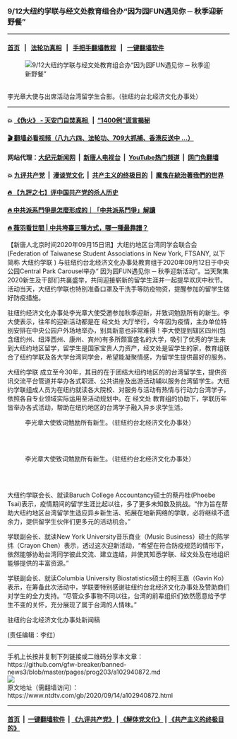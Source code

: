 ### 9/12大纽约学联与经文处教育组合办“因为园FUN遇见你 ─ 秋季迎新野餐”
------------------------

#### [首页](https://github.com/gfw-breaker/banned-news3/blob/master/README.md) &nbsp;&nbsp;|&nbsp;&nbsp; [法轮功真相](https://github.com/begood0513/basic/blob/master/README.md)  &nbsp;&nbsp;|&nbsp;&nbsp; [手把手翻墙教程](https://github.com/gfw-breaker/guides/wiki)  &nbsp;&nbsp;|&nbsp;&nbsp; [一键翻墙软件](https://github.com/gfw-breaker/nogfw/blob/master/README.md)  



<div><div class="featured_image">
 <figure>
  <img alt="9/12大纽约学联与经文处教育组合办“因为园FUN遇见你 ─ 秋季迎新野餐”" src="https://i.ntdtv.com/assets/uploads/2020/09/0ef8e39b83f3c65394ce429aa9dd9906-800x450.jpeg"/>
 </figure><br/>
 <span class="caption">
  李光章大使与出席活动台湾留学生合影。（驻纽约台北经济文化办事处）
 </span>
</div>
</div><hr/>

#### 💥 [《伪火》 - 天安门自焚真相 ](http://158.247.203.241:10000/videos/blog/weihuo.html)&nbsp; |&nbsp; [“1400例”谎言揭秘  ](http://158.247.203.241:10000/videos/blog/jiexi1400.html)

#### [ 🎬  翻墙必看视频（八九六四、法轮功、709大抓捕、香港反送中 ...）](https://github.com/gfw-breaker/links/blob/master/banned.md)

#### 网站代理：[大纪元新闻网](http://158.247.203.241:10080/gb/) &nbsp;|&nbsp; [新唐人电视台](http://158.247.203.241:8808/gb/)  &nbsp;|&nbsp; [YouTube热门频道](http://158.247.203.241/youtube.html) &nbsp;|&nbsp; [网门免翻墙](http://158.247.203.241:11000/show.aspx?name=ogHome)

#### 💥 [九评共产党](http://158.247.203.241:10000/videos/res/jiuping/)&nbsp; |&nbsp; [漫谈党文化](http://158.247.203.241:10000/videos/res/mtdwh/)&nbsp; |&nbsp; [共产主义的终极目的](http://158.247.203.241:10000/videos/res/zjmd/)&nbsp; |&nbsp; [魔鬼在統治著我們的世界](http://158.247.203.241:10000/videos/res/TheSpecter/)  

#### [ 🔥  【九評之七】评中国共产党的杀人历史](http://158.247.203.241:10000/videos/news/../res/jiuping/index.html)

#### [ 🔥  中共派系鬥爭是怎麼形成的｜「中共派系鬥爭」解讀](http://158.247.203.241:10000/videos/news/don02.html)

#### [ 🔥  薇羽看世間 | 中共垮臺三種方式，哪一種最靠譜？](http://158.247.203.241:10000/videos/news/weiyu01.html)

<div><div class="post_content" itemprop="articleBody">
 <p>
  【新唐人北京时间2020年09月15日讯】大纽约地区台湾同学会联合会 (Federation of Taiwanese Student Associations in New York, FTSANY, 以下简称
  <ok href="https://www.ntdtv.com/gb/大纽约学联.htm">
   大纽约学联
  </ok>
  ) 与驻纽约台北经济文化办事处教育组于2020年09月12日于中央公园Central Park Carousel举办“
  <ok href="https://www.ntdtv.com/gb/因为园fun遇见你.htm">
   因为园FUN遇见你
  </ok>
  ─ 秋季迎新活动”。当天聚集2020新生及干部们共襄盛举，共同迎接崭新的留学生涯并一起提早欢庆中秋节。活动当天，大纽约学联也特别准备口罩及干洗手等防疫物资，提醒参加的留学生做好防疫措施。
 </p>
 <p>
  驻纽约经济文化办事处李光章大使受邀参加秋季迎新，并致词勉励所有的新生。李大使表示，往年的迎新活动都是在
  <ok href="https://www.ntdtv.com/gb/经文处.htm">
   经文处
  </ok>
  大厅举行，今年因为疫情，主办单位特别安排在中央公园户外场地举办，别具新意也非常难得！李大使提到辖区四州(包含纽约州、纽泽西州、康州、宾州)有多所颇富盛名的大学，吸引了优秀的学生来到大纽约地区留学，留学生是国家宝贵人力资产，经文处是留学生的家，教育组联合了纽约学联及各大学台湾同学会，希望能凝聚情感，为留学生提供最好的服务。
 </p>
 <p>
  <ok href="https://www.ntdtv.com/gb/大纽约学联.htm">
   大纽约学联
  </ok>
  成立至今30年，其目的在于团结大纽约地区的的台湾留学生，提供资讯交流平台管道并举办各式职涯、公共讲座及出游活动辅以服务台湾留学生。大纽约学联组成人员为在纽约就读各大院校、对服务与活动有热情与行动力台湾学子，依照各自专业领域实际运用至活动规划中。在
  <ok href="https://www.ntdtv.com/gb/经文处.htm">
   经文处
  </ok>
  教育组的协助下，学联历年皆举办各式活动，帮助在纽约地区的台湾学子融入异乡求学生活。
 </p>
 <figure class="wp-caption alignnone" id="attachment_102940874" style="width: 1200px">
  <img alt="" class="size-full wp-image-102940874" src="https://i.ntdtv.com/assets/uploads/2020/09/ef5f6f2216c6c60449327ed3c2b3aafd.jpg">
   <br/><figcaption class="wp-caption-text">
    李光章大使致词勉励所有新生。（驻纽约台北经济文化办事处）
   </figcaption><br/>
  </img>
 </figure><br/>
 <figure class="wp-caption alignnone" id="attachment_102940876" style="width: 1200px">
  <img alt="" class="size-full wp-image-102940876" src="https://i.ntdtv.com/assets/uploads/2020/09/72ae472e1af2b60f0b210d75cb7543a2.jpg">
   <br/><figcaption class="wp-caption-text">
    李光章大使致词勉励所有新生。（驻纽约台北经济文化办事处）
   </figcaption><br/>
  </img>
 </figure><br/>
 <p>
  大纽约学联会长、就读Baruch College Accountancy硕士的蔡丹桂(Phoebe Tsai)表示，疫情期间的留学生涯比起以往，多了更多未知数及挑战。“作为旨在帮助大纽约地区台湾留学生适应异乡新生活、拓展在地新网络的学联，必将继续不遗余力，提供留学生伙伴们更多元的活动机会。”
 </p>
 <p>
  学联副会长、就读New York University音乐商业（Music Business）硕士的陈学纬（Crayon Chen）表示，透过这次迎新活动，“希望在符合防疫规范的情形下，依然能够协助台湾同学彼此交流、建立连结，并使其知悉学联、经文处及在地组织能够提供的丰富资源。”
 </p>
 <p>
  学联副会长、就读Columbia University Biostatistics硕士的柯王嘉（Gavin Ko）表示，在筹备此次活动中，学联要特别感谢驻纽约台北经济文化办事处及赞助商们对学生的全力支持。“尽管众多事物不同以往，台湾的前辈组织们依然愿意给予学生不变的关怀，充分展现了属于台湾的人情味。”
 </p>
 <p>
  驻纽约台北经济文化办事处新闻稿
 </p>
 <p>
  (责任编辑：李红）
 </p>
 <div class="single_ad">
 </div>
</div>
</div>
<hr/>
手机上长按并复制下列链接或二维码分享本文章：<br/>
https://github.com/gfw-breaker/banned-news3/blob/master/pages/prog203/a102940872.md <br/>
<a href='https://github.com/gfw-breaker/banned-news3/blob/master/pages/prog203/a102940872.md'><img src='https://github.com/gfw-breaker/banned-news3/blob/master/pages/prog203/a102940872.md.png'/></a> <br/>
原文地址（需翻墙访问）：https://www.ntdtv.com/gb/2020/09/14/a102940872.html


------------------------
#### [首页](https://github.com/gfw-breaker/banned-news3/blob/master/README.md) &nbsp;|&nbsp; [一键翻墙软件](https://github.com/gfw-breaker/nogfw/blob/master/README.md) &nbsp;| [《九评共产党》](https://github.com/gfw-breaker/9ping.md/blob/master/README.md#九评之一评共产党是什么) | [《解体党文化》](https://github.com/gfw-breaker/jtdwh.md/blob/master/README.md) | [《共产主义的终极目的》](https://github.com/gfw-breaker/gczydzjmd.md/blob/master/README.md)


<img src='http://gfw-breaker.win/banned-news3/pages/prog203/a102940872.md' width='0px' height='0px'/>
